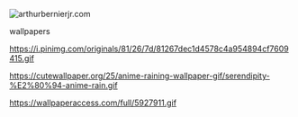 
![arthurbernierjr.com](http://progressandfortune.com/smac_images/profile.jpg)

wallpapers

https://i.pinimg.com/originals/81/26/7d/81267dec1d4578c4a954894cf7609415.gif

https://cutewallpaper.org/25/anime-raining-wallpaper-gif/serendipity-%E2%80%94-anime-rain.gif

https://wallpaperaccess.com/full/5927911.gif